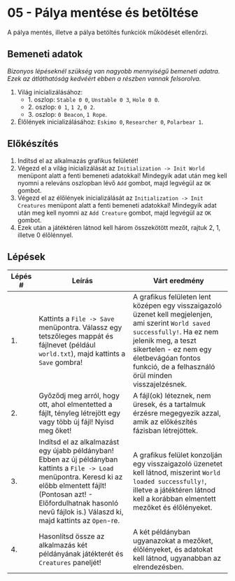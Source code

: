 # 05 - Pálya mentése és betöltése

A pálya mentés, illetve a pálya betöltés funkciók működését ellenőrzi.

## Bemeneti adatok
*Bizonyos lépéseknél szükség van nagyobb mennyiségű bemeneti adatra.
Ezek az átláthatóság kedvéért ebben a részben vannak felsorolva.*

1. Világ inicializálásához:
    * 1\. oszlop: `Stable 0 0`, `Unstable 0 3`, `Hole 0 0`.
    * 2\. oszlop: `0 1`, `1 2`, `0 2`.
    * 3\. oszlop: `0 Beacon`, `1 Rope`.
2. Élőlények inicializálásához: `Eskimo 0`, `Researcher 0`, `Polarbear 1`.

## Előkészítés

1. Indítsd el az alkalmazás grafikus felületét!
2. Végezd el a világ inicializálását az `Initialization -> Init World` menüpont alatt a fenti bemeneti adatokkal! Mindegyik adat után meg kell nyomni a releváns oszlopban lévő `Add` gombot, majd legvégül az `OK` gombot.
3. Végezd el az élőlények inicializálását az `Initialization -> Init Creatures` menüpont alatt a fenti bemeneti adatokkal! Mindegyik adat után meg kell nyomni az `Add Creature` gombot, majd legvégül az `OK` gombot.
4. Ezek után a játéktéren látnod kell három összekötött mezőt, rajtuk 2, 1, illetve 0 élőlénnyel.

## Lépések

| Lépés # | Leírás | Várt eredmény |
| ------- | ------ | ------------- |
| 1. | Kattints a `File -> Save` menüpontra. Válassz egy tetszőleges mappát és fájlnevet (például `world.txt`), majd kattints a `Save` gombra! | A grafikus felületen lent középen egy visszaigazoló üzenet kell megjelenjen, ami szerint `World saved successfully!`. Ha ez nem jelenik meg, a teszt sikertelen - ez nem egy életbevágóan fontos funkció, de a felhasználó örül minden visszajelzésnek. |
| 2. | Győződj meg arról, hogy ott, ahol elmentetted a fájlt, tényleg létrejött egy vagy több új fájl! Nyisd meg őket! | A fájl(ok) léteznek, nem üresek, és a tartalmuk érzésre megegyezik azzal, amik az előkészítés fázisban létrejöttek. |
| 3. | Indítsd el az alkalmazást egy újabb példányban! Ebben az új példányban kattints a `File -> Load` menüpontra. Keresd ki az előbb elmentett fájlt! (Pontosan azt! - Előfordulhatnak hasonló nevű fájlok is.) Válaszd ki, majd kattints az `Open`-re. | A grafikus felület konzolján egy visszaigazoló üzenetet kell látnod, miszerint `World loaded successfully!`, illetve a játéktéren látnod kell a korábban elmentett mezőket és élőlényeket. |
| 4. | Hasonlítsd össze az alkalmazás két példányának játékterét és `Creatures` paneljét! | A két példányban ugyanazokat a mezőket, élőlényeket, és adatokat kell látnod, ugyanabban az elrendezésben. |
